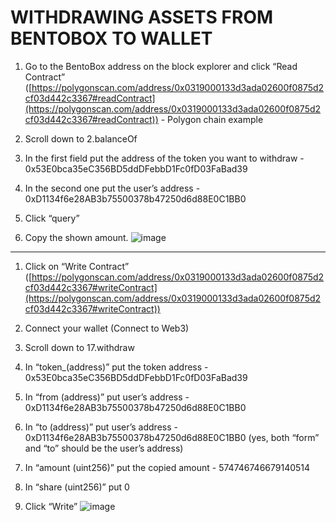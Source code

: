 # WITHDRAWING ASSETS FROM BENTOBOX TO WALLET

1. Go to the BentoBox address on the block explorer and click “Read Contract” ([https://polygonscan.com/address/0x0319000133d3ada02600f0875d2cf03d442c3367#readContract](https://polygonscan.com/address/0x0319000133d3ada02600f0875d2cf03d442c3367#readContract)) - Polygon chain example

2. Scroll down to 2.balanceOf

3. In the first field put the address of the token you want to withdraw - 0x53E0bca35eC356BD5ddDFebbD1Fc0fD03FaBad39

4. In the second one put the user’s address - 0xD1134f6e28AB3b75500378b47250d6d88E0C1BB0

5. Click “query”

6. Copy the shown amount.
![image](https://user-images.githubusercontent.com/12489182/228032229-c975bff3-7ece-45fb-973d-eba4668d3fdf.png)

---

1. Click on “Write Contract” ([https://polygonscan.com/address/0x0319000133d3ada02600f0875d2cf03d442c3367#writeContract](https://polygonscan.com/address/0x0319000133d3ada02600f0875d2cf03d442c3367#writeContract))

2. Connect your wallet (Connect to Web3)

3. Scroll down to 17.withdraw

4. In “token_(address)” put the token address - 0x53E0bca35eC356BD5ddDFebbD1Fc0fD03FaBad39

5. In “from (address)” put user’s address - 0xD1134f6e28AB3b75500378b47250d6d88E0C1BB0

6. In “to (address)” put user’s address - 0xD1134f6e28AB3b75500378b47250d6d88E0C1BB0 (yes, both “form” and “to” should be the user’s address)

7. In “amount (uint256)” put the copied amount - 574746746679140514

8. In “share (uint256)” put 0

9. Click “Write”
![image](https://user-images.githubusercontent.com/12489182/228032324-741e569a-0a55-4c9e-a3a9-e350bab22456.png)

